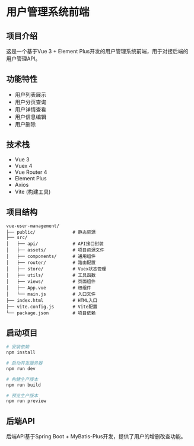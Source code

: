 # 用户管理系统前端

## 项目介绍
这是一个基于Vue 3 + Element Plus开发的用户管理系统前端，用于对接后端的用户管理API。

## 功能特性
- 用户列表展示
- 用户分页查询
- 用户详情查看
- 用户信息编辑
- 用户删除

## 技术栈
- Vue 3
- Vuex 4
- Vue Router 4
- Element Plus
- Axios
- Vite (构建工具)

## 项目结构
```
vue-user-management/
├── public/              # 静态资源
├── src/
│   ├── api/             # API接口封装
│   ├── assets/          # 项目资源文件
│   ├── components/      # 通用组件
│   ├── router/          # 路由配置
│   ├── store/           # Vuex状态管理
│   ├── utils/           # 工具函数
│   ├── views/           # 页面组件
│   ├── App.vue          # 根组件
│   └── main.js          # 入口文件
├── index.html           # HTML入口
├── vite.config.js       # Vite配置
└── package.json         # 项目依赖
```

## 启动项目
```bash
# 安装依赖
npm install

# 启动开发服务器
npm run dev

# 构建生产版本
npm run build

# 预览生产版本
npm run preview
```

## 后端API
后端API基于Spring Boot + MyBatis-Plus开发，提供了用户的增删改查功能。 